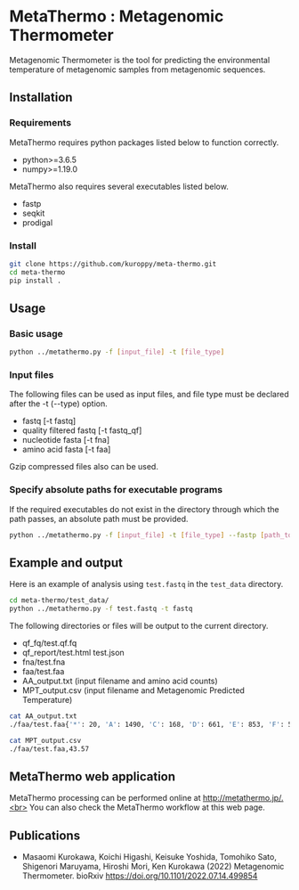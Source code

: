 MetaThermo : Metagenomic Thermometer
====================================================

Metagenomic Thermometer is the tool for predicting the environmental temperature of metagenomic samples from metagenomic sequences.

Installation
---------------

### Requirements
MetaThermo requires python packages listed below to function correctly.

 * python>=3.6.5
 * numpy>=1.19.0

MetaThermo also requires several executables listed below.

 * fastp
 * seqkit
 * prodigal

### Install

```bash
git clone https://github.com/kuroppy/meta-thermo.git
cd meta-thermo
pip install .
```

Usage
-----

### Basic usage
```bash
python ../metathermo.py -f [input_file] -t [file_type]
```

### Input files
The following files can be used as input files, and file type must be declared after the -t (--type) option.
 * fastq [-t fastq]
 * quality filtered fastq [-t fastq_qf]
 * nucleotide fasta [-t fna]
 * amino acid fasta [-t faa]

Gzip compressed files also can be used.

### Specify absolute paths for executable programs
If the required executables do not exist in the directory through which the path passes, an absolute path must be provided.
```bash
python ../metathermo.py -f [input_file] -t [file_type] --fastp [path_to_fastp] --seqkit [path_to_seqkit] --prodigal [path_to_prodigal]
```

## Example and output
Here is an example of analysis using `test.fastq` in the `test_data` directory. 
```bash
cd meta-thermo/test_data/
python ../metathermo.py -f test.fastq -t fastq
```
The following directories or files will be output to the current directory.
 * qf_fq/test.qf.fq
 * qf_report/test.html test.json
 * fna/test.fna
 * faa/test.faa
 * AA_output.txt (input filename and amino acid counts)
 * MPT_output.csv (input filename and Metagenomic Predicted Temperature)

```bash
cat AA_output.txt
./faa/test.faa{'*': 20, 'A': 1490, 'C': 168, 'D': 661, 'E': 853, 'F': 520, 'G': 1104, 'H': 313, 'I': 700, 'K': 530, 'L': 1411, 'M': 282, 'N': 455, 'P': 748, 'Q': 544, 'R': 1011, 'S': 743, 'T': 729, 'V': 1091, 'W': 201, 'X': 11, 'Y': 351}

cat MPT_output.csv
./faa/test.faa,43.57
```

MetaThermo web application
------------
MetaThermo processing can be performed online at http://metathermo.jp/.<br>
You can also check the MetaThermo workflow at this web page.

Publications
------------
 * Masaomi Kurokawa, Koichi Higashi, Keisuke Yoshida, Tomohiko Sato, Shigenori Maruyama, Hiroshi Mori, Ken Kurokawa (2022) Metagenomic Thermometer. bioRxiv https://doi.org/10.1101/2022.07.14.499854
